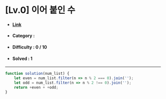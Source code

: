 # [Lv.0] 이어 붙인 수 
* #### [Link](https://school.programmers.co.kr/learn/courses/30/lessons/181928)
* #### Category : 
* #### Difficulty : 0 / 10  
* #### Solved : 1

<hr />

```js
function solution(num_list) {
    let even = num_list.filter(n => n % 2 === 0).join('');
    let odd = num_list.filter(n => n % 2 !== 0).join('');
    return +even + +odd;
}
```